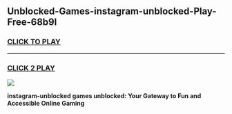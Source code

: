 
## Unblocked-Games-instagram-unblocked-Play-Free-68b9l
<h3>
<a href="https://premium76.site?title=instagram-unblocked&ref=21A">CLICK TO PLAY</a></h3>
<hr>

<h3>
<a href="https://premium76.site?title=instagram-unblocked&ref=21A">CLICK 2 PLAY</a>
  
</h3>

<a href="https://premium76.site?title=instagram-unblocked&ref=21A"><img src="https://clearcache.store/games.png"></a>


**instagram-unblocked games unblocked: Your Gateway to Fun and Accessible Online Gaming**
